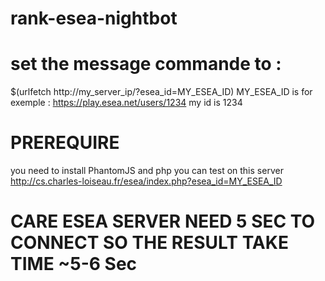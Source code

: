 # rank-esea-nightbot
# set the message commande to :
$(urlfetch http://my_server_ip/?esea_id=MY_ESEA_ID)
MY_ESEA_ID is for exemple : https://play.esea.net/users/1234
my id is 1234
# PREREQUIRE
you need to install PhantomJS and php
you can test on this server
http://cs.charles-loiseau.fr/esea/index.php?esea_id=MY_ESEA_ID
# CARE ESEA SERVER NEED 5 SEC TO CONNECT SO THE RESULT TAKE TIME ~5-6 Sec
